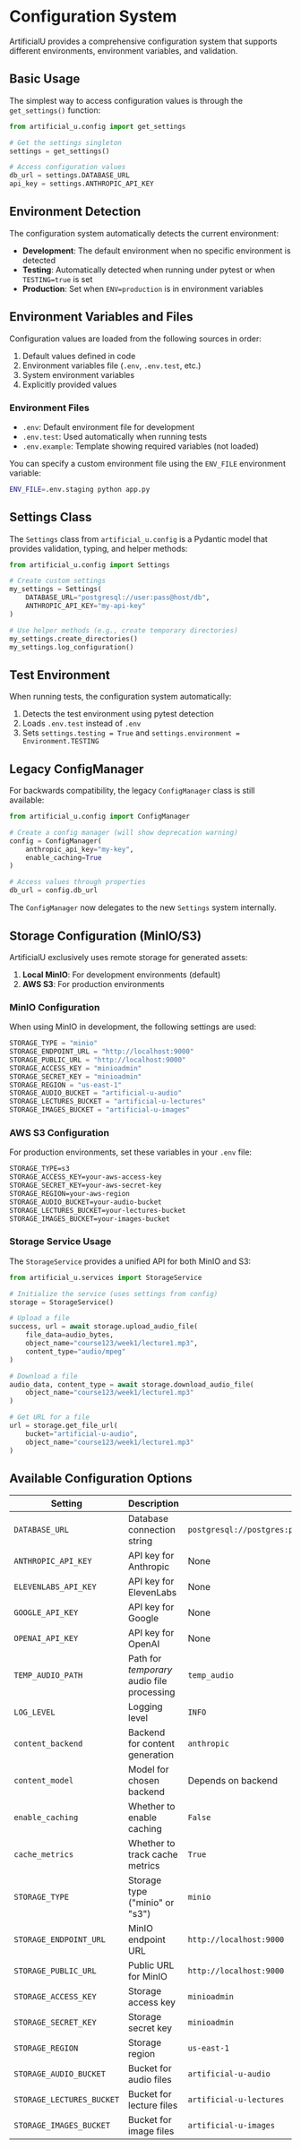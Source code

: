 # Configuration System

ArtificialU provides a comprehensive configuration system that supports different environments, environment variables, and validation.

## Basic Usage

The simplest way to access configuration values is through the `get_settings()` function:

```python
from artificial_u.config import get_settings

# Get the settings singleton
settings = get_settings()

# Access configuration values
db_url = settings.DATABASE_URL
api_key = settings.ANTHROPIC_API_KEY
```

## Environment Detection

The configuration system automatically detects the current environment:

- **Development**: The default environment when no specific environment is detected
- **Testing**: Automatically detected when running under pytest or when `TESTING=true` is set
- **Production**: Set when `ENV=production` is in environment variables

## Environment Variables and Files

Configuration values are loaded from the following sources in order:

1. Default values defined in code
2. Environment variables file (`.env`, `.env.test`, etc.)
3. System environment variables
4. Explicitly provided values

### Environment Files

- `.env`: Default environment file for development
- `.env.test`: Used automatically when running tests
- `.env.example`: Template showing required variables (not loaded)

You can specify a custom environment file using the `ENV_FILE` environment variable:

```bash
ENV_FILE=.env.staging python app.py
```

## Settings Class

The `Settings` class from `artificial_u.config` is a Pydantic model that provides validation, typing, and helper methods:

```python
from artificial_u.config import Settings

# Create custom settings
my_settings = Settings(
    DATABASE_URL="postgresql://user:pass@host/db",
    ANTHROPIC_API_KEY="my-api-key"
)

# Use helper methods (e.g., create temporary directories)
my_settings.create_directories()
my_settings.log_configuration()
```

## Test Environment

When running tests, the configuration system automatically:

1. Detects the test environment using pytest detection
2. Loads `.env.test` instead of `.env`
3. Sets `settings.testing = True` and `settings.environment = Environment.TESTING`

## Legacy ConfigManager

For backwards compatibility, the legacy `ConfigManager` class is still available:

```python
from artificial_u.config import ConfigManager

# Create a config manager (will show deprecation warning)
config = ConfigManager(
    anthropic_api_key="my-key",
    enable_caching=True
)

# Access values through properties
db_url = config.db_url
```

The `ConfigManager` now delegates to the new `Settings` system internally.

## Storage Configuration (MinIO/S3)

ArtificialU exclusively uses remote storage for generated assets:

1. **Local MinIO**: For development environments (default)
2. **AWS S3**: For production environments

### MinIO Configuration

When using MinIO in development, the following settings are used:

```python
STORAGE_TYPE = "minio"
STORAGE_ENDPOINT_URL = "http://localhost:9000"
STORAGE_PUBLIC_URL = "http://localhost:9000"
STORAGE_ACCESS_KEY = "minioadmin"
STORAGE_SECRET_KEY = "minioadmin"
STORAGE_REGION = "us-east-1"
STORAGE_AUDIO_BUCKET = "artificial-u-audio"
STORAGE_LECTURES_BUCKET = "artificial-u-lectures"
STORAGE_IMAGES_BUCKET = "artificial-u-images"
```

### AWS S3 Configuration

For production environments, set these variables in your `.env` file:

```txt
STORAGE_TYPE=s3
STORAGE_ACCESS_KEY=your-aws-access-key
STORAGE_SECRET_KEY=your-aws-secret-key
STORAGE_REGION=your-aws-region
STORAGE_AUDIO_BUCKET=your-audio-bucket
STORAGE_LECTURES_BUCKET=your-lectures-bucket
STORAGE_IMAGES_BUCKET=your-images-bucket
```

### Storage Service Usage

The `StorageService` provides a unified API for both MinIO and S3:

```python
from artificial_u.services import StorageService

# Initialize the service (uses settings from config)
storage = StorageService()

# Upload a file
success, url = await storage.upload_audio_file(
    file_data=audio_bytes,
    object_name="course123/week1/lecture1.mp3",
    content_type="audio/mpeg"
)

# Download a file
audio_data, content_type = await storage.download_audio_file(
    object_name="course123/week1/lecture1.mp3"
)

# Get URL for a file
url = storage.get_file_url(
    bucket="artificial-u-audio",
    object_name="course123/week1/lecture1.mp3"
)
```

## Available Configuration Options

| Setting | Description | Default |
|---------|-------------|---------|
| `DATABASE_URL` | Database connection string | `postgresql://postgres:postgres@localhost:5432/artificial_u_dev` |
| `ANTHROPIC_API_KEY` | API key for Anthropic | None |
| `ELEVENLABS_API_KEY` | API key for ElevenLabs | None |
| `GOOGLE_API_KEY` | API key for Google | None |
| `OPENAI_API_KEY` | API key for OpenAI | None |
| `TEMP_AUDIO_PATH` | Path for *temporary* audio file processing | `temp_audio` |
| `LOG_LEVEL` | Logging level | `INFO` |
| `content_backend` | Backend for content generation | `anthropic` |
| `content_model` | Model for chosen backend | Depends on backend |
| `enable_caching` | Whether to enable caching | `False` |
| `cache_metrics` | Whether to track cache metrics | `True` |
| `STORAGE_TYPE` | Storage type ("minio" or "s3") | `minio` |
| `STORAGE_ENDPOINT_URL` | MinIO endpoint URL | `http://localhost:9000` |
| `STORAGE_PUBLIC_URL` | Public URL for MinIO | `http://localhost:9000` |
| `STORAGE_ACCESS_KEY` | Storage access key | `minioadmin` |
| `STORAGE_SECRET_KEY` | Storage secret key | `minioadmin` |
| `STORAGE_REGION` | Storage region | `us-east-1` |
| `STORAGE_AUDIO_BUCKET` | Bucket for audio files | `artificial-u-audio` |
| `STORAGE_LECTURES_BUCKET` | Bucket for lecture files | `artificial-u-lectures` |
| `STORAGE_IMAGES_BUCKET` | Bucket for image files | `artificial-u-images` |

